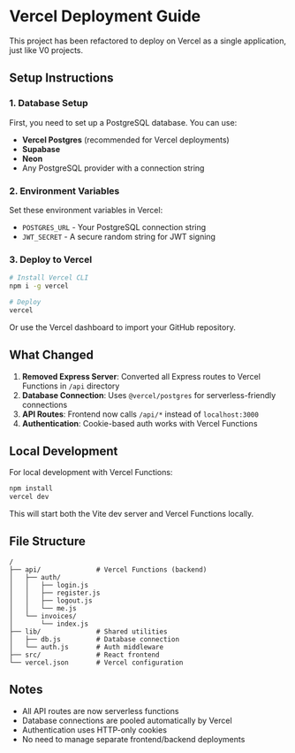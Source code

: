 # Vercel Deployment Guide

This project has been refactored to deploy on Vercel as a single application, just like V0 projects.

## Setup Instructions

### 1. Database Setup
First, you need to set up a PostgreSQL database. You can use:
- **Vercel Postgres** (recommended for Vercel deployments)
- **Supabase** 
- **Neon**
- Any PostgreSQL provider with a connection string

### 2. Environment Variables
Set these environment variables in Vercel:
- `POSTGRES_URL` - Your PostgreSQL connection string
- `JWT_SECRET` - A secure random string for JWT signing

### 3. Deploy to Vercel
```bash
# Install Vercel CLI
npm i -g vercel

# Deploy
vercel
```

Or use the Vercel dashboard to import your GitHub repository.

## What Changed

1. **Removed Express Server**: Converted all Express routes to Vercel Functions in `/api` directory
2. **Database Connection**: Uses `@vercel/postgres` for serverless-friendly connections
3. **API Routes**: Frontend now calls `/api/*` instead of `localhost:3000`
4. **Authentication**: Cookie-based auth works with Vercel Functions

## Local Development

For local development with Vercel Functions:
```bash
npm install
vercel dev
```

This will start both the Vite dev server and Vercel Functions locally.

## File Structure
```
/
├── api/              # Vercel Functions (backend)
│   ├── auth/
│   │   ├── login.js
│   │   ├── register.js
│   │   ├── logout.js
│   │   └── me.js
│   └── invoices/
│       └── index.js
├── lib/              # Shared utilities
│   ├── db.js         # Database connection
│   └── auth.js       # Auth middleware
├── src/              # React frontend
└── vercel.json       # Vercel configuration
```

## Notes
- All API routes are now serverless functions
- Database connections are pooled automatically by Vercel
- Authentication uses HTTP-only cookies
- No need to manage separate frontend/backend deployments